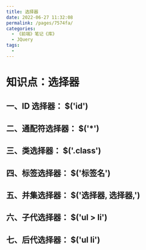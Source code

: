 ```yaml
---
title: 选择器
date: 2022-06-27 11:32:08
permalink: /pages/7574fa/
categories:
  - 《前端》笔记《库》
  - JQuery
tags:
  - 
---
```

# 知识点：选择器

## 一、ID 选择器：     $('id')

## 二、通配符选择器：    $('*')

## 三、类选择器：        $('.class')

## 四、标签选择器：       $('标签名')

## 五、并集选择器：        $('选择器, 选择器,')

## 六、子代选择器：     $('ul > li')

## 七、后代选择器：     $('ul li')